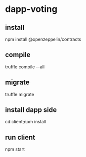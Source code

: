 # dapp-voting

## install
npm install @openzeppelin/contracts
## compile
truffle compile --all
## migrate
truffle migrate
## install dapp side
cd client;npm install
## run client
npm start
